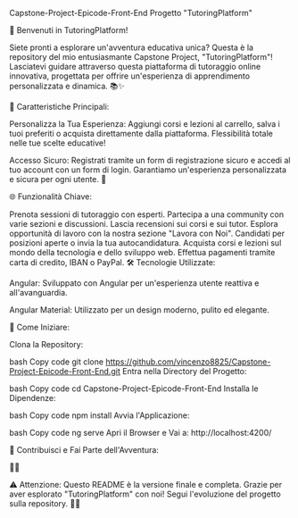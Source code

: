 Capstone-Project-Epicode-Front-End Progetto "TutoringPlatform"

🚀 Benvenuti in TutoringPlatform!

Siete pronti a esplorare un'avventura educativa unica? Questa è la repository del mio entusiasmante Capstone Project, "TutoringPlatform"! Lasciatevi guidare attraverso questa piattaforma di tutoraggio online innovativa, progettata per offrire un'esperienza di apprendimento personalizzata e dinamica. 📚✨

🌟 Caratteristiche Principali:

Personalizza la Tua Esperienza:
Aggiungi corsi e lezioni al carrello, salva i tuoi preferiti o acquista direttamente dalla piattaforma. Flessibilità totale nelle tue scelte educative!

Accesso Sicuro:
Registrati tramite un form di registrazione sicuro e accedi al tuo account con un form di login. Garantiamo un'esperienza personalizzata e sicura per ogni utente. 🔐

🌐 Funzionalità Chiave:

Prenota sessioni di tutoraggio con esperti.
Partecipa a una community con varie sezioni e discussioni.
Lascia recensioni sui corsi e sui tutor.
Esplora opportunità di lavoro con la nostra sezione "Lavora con Noi".
Candidati per posizioni aperte o invia la tua autocandidatura.
Acquista corsi e lezioni sul mondo della tecnologia e dello sviluppo web.
Effettua pagamenti tramite carta di credito, IBAN o PayPal.
🛠 Tecnologie Utilizzate:

Angular:
Sviluppato con Angular per un'esperienza utente reattiva e all'avanguardia.

Angular Material:
Utilizzato per un design moderno, pulito ed elegante.

🚀 Come Iniziare:

Clona la Repository:

bash
Copy code
git clone https://github.com/vincenzo8825/Capstone-Project-Epicode-Front-End.git
Entra nella Directory del Progetto:

bash
Copy code
cd Capstone-Project-Epicode-Front-End
Installa le Dipendenze:

bash
Copy code
npm install
Avvia l'Applicazione:

bash
Copy code
ng serve
Apri il Browser e Vai a:
http://localhost:4200/

🌈 Contribuisci e Fai Parte dell'Avventura:

🚀🤝

⚠️ Attenzione:
Questo README è la versione finale e completa. Grazie per aver esplorato "TutoringPlatform" con noi! Segui l'evoluzione del progetto sulla repository. 🙏✨
